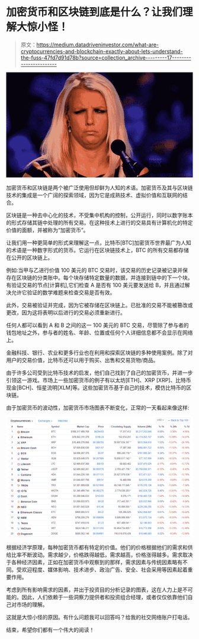 # 加密货币和区块链到底是什么？让我们理解大惊小怪！

> 原文：<https://medium.datadriveninvestor.com/what-are-cryptocurrencies-and-blockchain-exactly-about-lets-understand-the-fuss-47fd7d91d78b?source=collection_archive---------17----------------------->

![](img/dd349e9e015b3224e8968f3b7457c034.png)

加密货币和区块链是两个被广泛使用但却鲜为人知的术语。加密货币及其与区块链技术的集成是一个广阔的探索领域，因为它是成熟技术、虚拟价值和互联网的结合。

区块链是一种去中心化的技术，不受集中机构的控制，公开运行，同时以数字账本的形式存储其链中处理的所有交易。在这种技术上进行的交易具有计算机化的特定价值的面额，并被称为“加密货币”。

让我们用一种更简单的形式来理解这一点，比特币[BTC]加密货币世界最广为人知的术语是一种数字形式的货币。它运行在区块链技术上，BTC 的所有交易都存储在公开的区块链上。

例如:当甲与乙进行价值 100 美元的 BTC 交易时，该交易的历史记录被记录并保存在区块链的分类账中。每个块存储特定数量的数据，并连接到链中的下一个块。有验证交易的节点[计算机],它们检查 A 是否有 100 美元要发送给 B，并且通过解决允许它验证的数学难题来检查交易是否有效。

此外，交易被验证并完成，因为它被存储在区块链上。已批准的交易不能被篡改或更改，因为这将表明以后进行的交易必须重新进行。

任何人都可以看到 A 和 B 之间的这一 100 美元的 BTC 交易，尽管除了参与者的钱包地址之外，参与者的姓名、年龄、位置或任何个人详细信息都不会显示在网络上。

金融科技、银行、农业和更多行业也在利用和探索区块链的多种使用案例。除了对用户的交易价值，比特币还可以用于购买、出售和交易货物/商品。

由于许多公司受到比特币技术的启发，他们自己找到了自己的加密货币，并进一步引领这一游戏。市场上一些加密货币的例子有以太坊[ETH]、XRP [XRP]、比特币现金[BCH]、恒星流明[XLM]等。这些加密货币基于自己的技术，模仿比特币的区块链。

由于加密货币的波动性，加密货币市场图表不断变化，正常的一天看起来像这样:

![](img/d3cbcde81c169e6b70d1016da48a79f3.png)

根据经济学原理，每种加密货币都有特定的价值。他们的价格根据他们的需求和供给比率不断波动。需求越少，价格跌得越低，需求越高，价格涨得越多。需求取决于各种经济因素，正如在加密货币中观察到的那样，需求因素与传统因素略有不同。受欢迎程度、媒体影响、技术进步、政治广告、安全、社会采用等因素起着重要作用。

考虑到所有影响需求的因素，并出于投资目的分析记录的图表，这在人力上是不可能的。因此，人们依赖于一些洞察力提供者和投资组合经理，或者仅仅依靠他们自己对市场的理解。

这就是大惊小怪的原因。有什么问题我可以回答吗？给我的社交网络账户打电话。

结束，希望你们都有一个伟大的阅读！